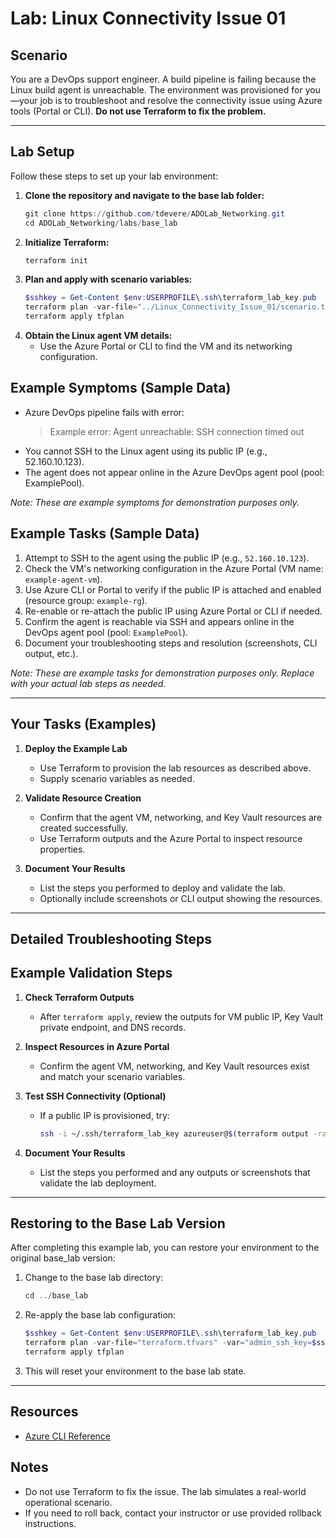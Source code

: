 # Lab: Linux Connectivity Issue 01

## Scenario

You are a DevOps support engineer. A build pipeline is failing because the Linux build agent is unreachable. The environment was provisioned for you—your job is to troubleshoot and resolve the connectivity issue using Azure tools (Portal or CLI). **Do not use Terraform to fix the problem.**

---

## Lab Setup

Follow these steps to set up your lab environment:

1. **Clone the repository and navigate to the base lab folder:**
   ```powershell
   git clone https://github.com/tdevere/ADOLab_Networking.git
   cd ADOLab_Networking/labs/base_lab
   ```
2. **Initialize Terraform:**
   ```powershell
   terraform init
   ```
3. **Plan and apply with scenario variables:**
   ```powershell
   $sshkey = Get-Content $env:USERPROFILE\.ssh\terraform_lab_key.pub
   terraform plan -var-file="../Linux_Connectivity_Issue_01/scenario.tfvars" -var="admin_ssh_key=$sshkey" -out=tfplan
   terraform apply tfplan
   ```
4. **Obtain the Linux agent VM details:**
   - Use the Azure Portal or CLI to find the VM and its networking configuration.


## Example Symptoms (Sample Data)

- Azure DevOps pipeline fails with error:
  > Example error: Agent unreachable: SSH connection timed out
- You cannot SSH to the Linux agent using its public IP (e.g., 52.160.10.123).
- The agent does not appear online in the Azure DevOps agent pool (pool: ExamplePool).

*Note: These are example symptoms for demonstration purposes only.*

## Example Tasks (Sample Data)

1. Attempt to SSH to the agent using the public IP (e.g., `52.160.10.123`).
2. Check the VM's networking configuration in the Azure Portal (VM name: `example-agent-vm`).
3. Use Azure CLI or Portal to verify if the public IP is attached and enabled (resource group: `example-rg`).
4. Re-enable or re-attach the public IP using Azure Portal or CLI if needed.
5. Confirm the agent is reachable via SSH and appears online in the DevOps agent pool (pool: `ExamplePool`).
6. Document your troubleshooting steps and resolution (screenshots, CLI output, etc.).

*Note: These are example tasks for demonstration purposes only. Replace with your actual lab steps as needed.*

---

## Your Tasks (Examples)

1. **Deploy the Example Lab**
   - Use Terraform to provision the lab resources as described above.
   - Supply scenario variables as needed.

2. **Validate Resource Creation**
   - Confirm that the agent VM, networking, and Key Vault resources are created successfully.
   - Use Terraform outputs and the Azure Portal to inspect resource properties.

3. **Document Your Results**
   - List the steps you performed to deploy and validate the lab.
   - Optionally include screenshots or CLI output showing the resources.

---

## Detailed Troubleshooting Steps


## Example Validation Steps

1. **Check Terraform Outputs**
   - After `terraform apply`, review the outputs for VM public IP, Key Vault private endpoint, and DNS records.

2. **Inspect Resources in Azure Portal**
   - Confirm the agent VM, networking, and Key Vault resources exist and match your scenario variables.

3. **Test SSH Connectivity (Optional)**
   - If a public IP is provisioned, try:
     ```bash
     ssh -i ~/.ssh/terraform_lab_key azureuser@$(terraform output -raw agent_vm_public_ip)
     ```

4. **Document Your Results**
   - List the steps you performed and any outputs or screenshots that validate the lab deployment.

---

## Restoring to the Base Lab Version

After completing this example lab, you can restore your environment to the original base_lab version:

1. Change to the base lab directory:
   ```powershell
   cd ../base_lab
   ```
2. Re-apply the base lab configuration:
   ```powershell
   $sshkey = Get-Content $env:USERPROFILE\.ssh\terraform_lab_key.pub
   terraform plan -var-file="terraform.tfvars" -var="admin_ssh_key=$sshkey" -out=tfplan
   terraform apply tfplan
   ```
3. This will reset your environment to the base lab state.

---

## Resources
- [Azure CLI Reference](https://learn.microsoft.com/en-us/cli/azure/)

## Notes
- Do not use Terraform to fix the issue. The lab simulates a real-world operational scenario.
- If you need to roll back, contact your instructor or use provided rollback instructions.
